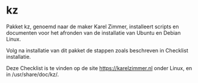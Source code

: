# kz
Pakket kz, genoemd naar de maker Karel Zimmer, installeert scripts en
documenten voor het afronden van de installatie van Ubuntu en Debian Linux.

Volg na installatie van dit pakket de stappen zoals beschreven in
Checklist installatie.

Deze Checklist is te vinden op de site https://karelzimmer.nl onder Linux,
en in /usr/share/doc/kz/.
